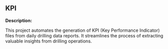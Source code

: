 ## KPI

**Description:**

This project automates the generation of KPI (Key Performance Indicator) files from daily drilling data reports. It streamlines the process of extracting valuable insights from drilling operations.
